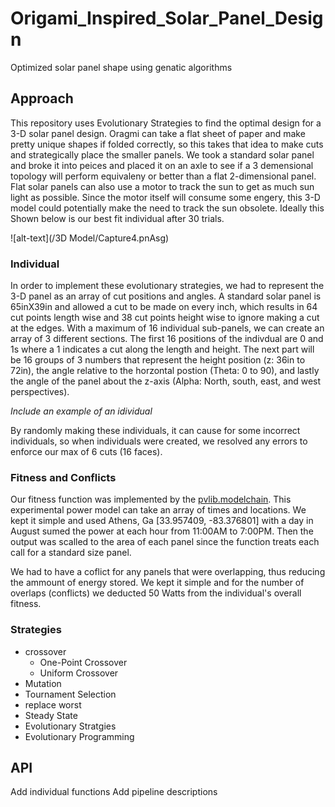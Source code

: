 # Origami_Inspired_Solar_Panel_Design
Optimized solar panel shape using genatic algorithms

## Approach
This repository uses Evolutionary Strategies to find the optimal design for a 3-D solar panel design. Oragmi can take a flat sheet of paper and make pretty unique shapes if folded correctly, so this takes that idea to make cuts and strategically place the smaller panels. We took a standard solar panel and broke it into peices and placed it on an axle to see if a 3 demensional topology will perform equivaleny or better than a flat 2-dimensional panel. Flat solar panels can also use a motor to track the sun to get as much sun light as possible. Since the motor itself will consume some engery, this 3-D model could potentially make the need to track the sun obsolete. Ideally this Shown below is our best fit individual after 30 trials.

![alt-text](/3D Model/Capture4.pnAsg)

### Individual
In order to implement these evolutionary strategies, we had to represent the 3-D panel as an array of cut positions and angles. A standard solar panel is 65inX39in and allowed a cut to be made on every inch, which results in 64 cut points length wise and 38 cut points height wise to ignore making a cut at the edges. With a maximum of 16 individual sub-panels, we can create an array of 3 different sections. The first 16 positions of the indivdual are 0 and 1s where a 1 indicates a cut along the length and height. The next part will be 16 groups of 3 numbers that represent the height position (z: 36in to 72in), the angle relative to the horzontal postion (Theta: 0 to 90), and lastly the angle of the panel about the z-axis (Alpha: North, south, east, and west perspectives). 

*Include an example of an idividual*

By randomly making these individuals, it can cause for some incorrect individuals, so when individuals were created, we resolved any errors to enforce our max of 6 cuts (16 faces).
### Fitness and Conflicts
Our fitness function was implemented by the [pvlib.modelchain](https://pvlib-python.readthedocs.io/en/latest/generated/pvlib.modelchain.basic_chain.html#pvlib.modelchain.basic_chain). This experimental power model can take an array of times and locations. We kept it simple and used Athens, Ga [33.957409, -83.376801] with a day in August sumed the power at each hour from 11:00AM to 7:00PM. Then the output was scalled to the area of each panel since the function treats each call for a standard size panel.

We had to have a coflict for any panels that were overlapping, thus reducing the ammount of energy stored. We kept it simple and for the number of overlaps (conflicts) we deducted 50 Watts from the individual's overall fitness. 

### Strategies 
  * crossover
    * One-Point Crossover
    * Uniform Crossover
  * Mutation
  * Tournament Selection
  * replace worst
  * Steady State
  * Evolutionary Stratgies
  * Evolutionary Programming
  
  ## API
  Add individual functions
  Add pipeline descriptions
